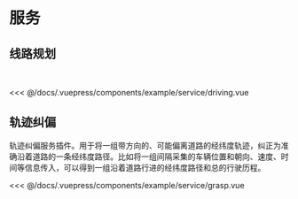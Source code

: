 # 服务

## 线路规划

<br/>
<example-service-driving />

<<< @/docs/.vuepress/components/example/service/driving.vue

## 轨迹纠偏

轨迹纠偏服务插件。用于将一组带方向的、可能偏离道路的经纬度轨迹，纠正为准确沿着道路的一条经纬度路径。比如将一组间隔采集的车辆位置和朝向、速度、时间等信息传入，可以得到一组沿着道路行进的经纬度路径和总的行驶历程。

<example-service-grasp />

<<< @/docs/.vuepress/components/example/service/grasp.vue
